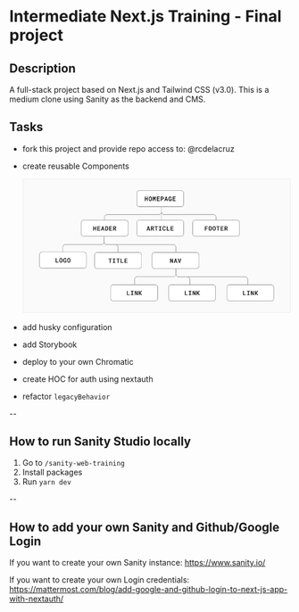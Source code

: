 # Intermediate Next.js Training - Final project

## Description
A full-stack project based on Next.js and Tailwind CSS (v3.0). 
This is a medium clone using Sanity as the backend and CMS.

## Tasks
- fork this project and provide repo access to: @rcdelacruz
- create reusable Components

  ![](/public/component-tree.png "Component tree")


- add husky configuration
- add Storybook 
- deploy to your own Chromatic
- create HOC for auth using nextauth
- refactor `legacyBehavior`


--

## How to run Sanity Studio locally

1. Go to `/sanity-web-training` 
2. Install packages 
3. Run `yarn dev`


--

## How to add your own Sanity and Github/Google Login

If you want to create your own Sanity instance:
https://www.sanity.io/

If you want to create your own Login credentials:
https://mattermost.com/blog/add-google-and-github-login-to-next-js-app-with-nextauth/

